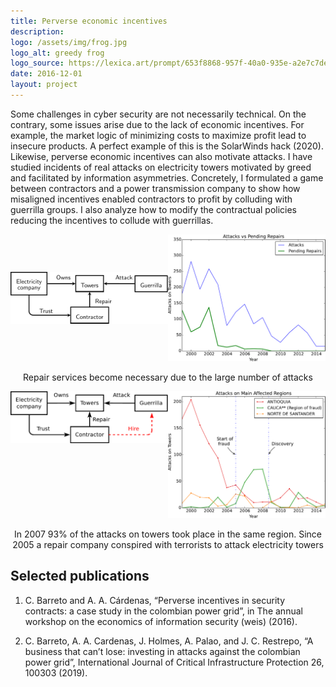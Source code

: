 ```yaml
---
title: Perverse economic incentives
description: 
logo: /assets/img/frog.jpg
logo_alt: greedy frog
logo_source: https://lexica.art/prompt/653f8868-957f-40a0-935e-a2e7c7dede21
date: 2016-12-01
layout: project
---
```



Some challenges in cyber security are not necessarily technical. On the contrary, some
issues arise due to the lack of economic incentives. For example, the market logic of minimizing costs to maximize profit lead to insecure products. A perfect example of this is the
SolarWinds hack (2020). Likewise, perverse economic incentives can also motivate attacks. I
have studied incidents of real attacks on electricity towers motivated by greed and facilitated
by information asymmetries. Concretely, I formulated a game between contractors and a
power transmission company to show how misaligned incentives enabled contractors to profit
by colluding with guerrilla groups. I also analyze how to modify the contractual policies
reducing the incentives to collude with guerrillas.

<center>
<div style="display: grid; grid-template-columns: 1fr 1fr; align-items: center;">
    <div>
     <img src="/assets/img/relations_initial.png" alt="initial model" width="100%"> 
    </div>
    <div>
     <img src="/assets/img/initial_scenario.png" alt="observed attacks" width="100%"> 
    </div>
</div>
<p>  Repair services become necessary due to the large number of attacks</p>

</center>


<center>
<div style="display: grid; grid-template-columns: 1fr 1fr;">
    <div>
     <img src="/assets/img/relations_real.png" alt="actual model" width="100%"> 
    </div>
    <div>
     <img src="/assets/img/real_scenario.png" alt="detailed attacks" width="100%"> 
    </div>
</div>
<p>In 2007   93% of the attacks on towers took place in the same region. Since 2005 
   a repair company conspired with terrorists to attack electricity towers  </p>
</center>


## Selected publications

1. C. Barreto and A. A. Cárdenas, “Perverse incentives in security contracts: a case study
in the colombian power grid”, in The annual workshop on the economics of information
security (weis) (2016).

2. C. Barreto, A. A. Cardenas, J. Holmes, A. Palao, and J. C. Restrepo, “A business that
can’t lose: investing in attacks against the colombian power grid”, International Journal of
Critical Infrastructure Protection 26, 100303 (2019).

